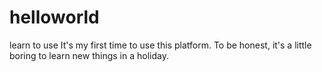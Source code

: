 # helloworld
learn to use
It's my first time to use this platform. To be honest, it's a little boring to learn new things in a holiday.
